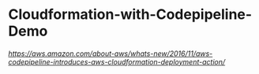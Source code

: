 # Cloudformation-with-Codepipeline-Demo
###### https://aws.amazon.com/about-aws/whats-new/2016/11/aws-codepipeline-introduces-aws-cloudformation-deployment-action/
